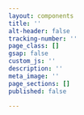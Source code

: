 ```yaml
---
layout: components
title: ''
alt-header: false
tracking-number: ''
page_class: []
gsap: false
custom_js: ''
description: ''
meta_image: ''
page_sections: []
published: false

---
```

